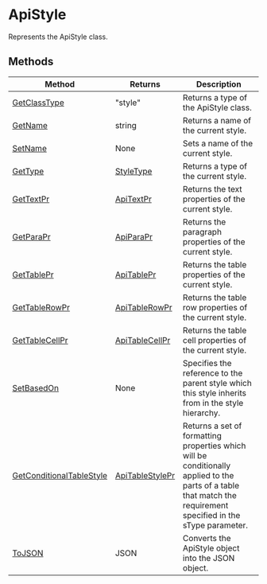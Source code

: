 # ApiStyle

Represents the ApiStyle class.


## Methods

| Method | Returns | Description |
| ------ | ------- | ----------- |
| [GetClassType](./Methods/GetClassType.md) | "style" | Returns a type of the ApiStyle class. |
| [GetName](./Methods/GetName.md) | string | Returns a name of the current style. |
| [SetName](./Methods/SetName.md) | None | Sets a name of the current style. |
| [GetType](./Methods/GetType.md) | [StyleType](../Enumeration/StyleType.md) | Returns a type of the current style. |
| [GetTextPr](./Methods/GetTextPr.md) | [ApiTextPr](../ApiTextPr/ApiTextPr.md) | Returns the text properties of the current style. |
| [GetParaPr](./Methods/GetParaPr.md) | [ApiParaPr](../ApiParaPr/ApiParaPr.md) | Returns the paragraph properties of the current style. |
| [GetTablePr](./Methods/GetTablePr.md) | [ApiTablePr](../ApiTablePr/ApiTablePr.md) | Returns the table properties of the current style. |
| [GetTableRowPr](./Methods/GetTableRowPr.md) | [ApiTableRowPr](../ApiTableRowPr/ApiTableRowPr.md) | Returns the table row properties of the current style. |
| [GetTableCellPr](./Methods/GetTableCellPr.md) | [ApiTableCellPr](../ApiTableCellPr/ApiTableCellPr.md) | Returns the table cell properties of the current style. |
| [SetBasedOn](./Methods/SetBasedOn.md) | None | Specifies the reference to the parent style which this style inherits from in the style hierarchy. |
| [GetConditionalTableStyle](./Methods/GetConditionalTableStyle.md) | [ApiTableStylePr](../ApiTableStylePr/ApiTableStylePr.md) | Returns a set of formatting properties which will be conditionally applied to the parts of a table that match the  requirement specified in the sType parameter. |
| [ToJSON](./Methods/ToJSON.md) | JSON | Converts the ApiStyle object into the JSON object. |
